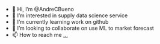 - 👋 Hi, I’m @AndreCBueno
- 👀 I’m interested in supply data science service
- 🌱 I’m currently learning work on github
- 💞️ I’m looking to collaborate on use ML to market forecast 
- 📫 How to reach me [...](https://www.linkedin.com/in/andre-coutinho-bueno/)

<!---
AndreCBueno/AndreCBueno is a ✨ special ✨ repository because its `README.md` (this file) appears on your GitHub profile.
You can click the Preview link to take a look at your changes.
--->

